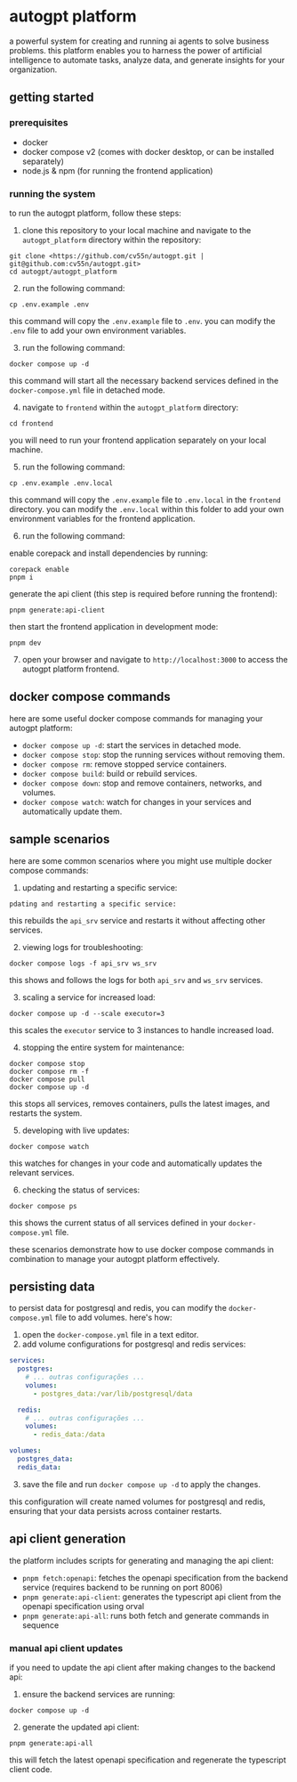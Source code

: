 # autogpt platform

a powerful system for creating and running ai agents to solve business problems. this platform enables you to harness the power of artificial intelligence to automate tasks, analyze data, and generate insights for your organization.

## getting started

### prerequisites

- docker
- docker compose v2 (comes with docker desktop, or can be installed separately)
- node.js & npm (for running the frontend application)

### running the system

to run the autogpt platform, follow these steps:

1. clone this repository to your local machine and navigate to the `autogpt_platform` directory within the repository:

```
git clone <https://github.com/cv55n/autogpt.git | git@github.com:cv55n/autogpt.git>
cd autogpt/autogpt_platform
```

2. run the following command:

```
cp .env.example .env
```

this command will copy the `.env.example` file to `.env`. you can modify the `.env` file to add your own environment variables.

3. run the following command:

```
docker compose up -d
```

this command will start all the necessary backend services defined in the `docker-compose.yml` file in detached mode.

4. navigate to `frontend` within the `autogpt_platform` directory:

```
cd frontend
```

you will need to run your frontend application separately on your local machine.

5. run the following command:

```
cp .env.example .env.local
```

this command will copy the `.env.example` file to `.env.local` in the `frontend` directory. you can modify the `.env.local` within this folder to add your own environment variables for the frontend application.

6. run the following command:

enable corepack and install dependencies by running:

```
corepack enable
pnpm i
```

generate the api client (this step is required before running the frontend):

```
pnpm generate:api-client
```

then start the frontend application in development mode:

```
pnpm dev
```

7. open your browser and navigate to `http://localhost:3000` to access the autogpt platform frontend.

## docker compose commands

here are some useful docker compose commands for managing your autogpt platform:

- `docker compose up -d`: start the services in detached mode.
- `docker compose stop`: stop the running services without removing them.
- `docker compose rm`: remove stopped service containers.
- `docker compose build`: build or rebuild services.
- `docker compose down`: stop and remove containers, networks, and volumes.
- `docker compose watch`: watch for changes in your services and automatically update them.

## sample scenarios

here are some common scenarios where you might use multiple docker compose commands:

1. updating and restarting a specific service:

```
pdating and restarting a specific service:
```

this rebuilds the `api_srv` service and restarts it without affecting other services.

2. viewing logs for troubleshooting:

```
docker compose logs -f api_srv ws_srv
```

this shows and follows the logs for both `api_srv` and `ws_srv` services.

3. scaling a service for increased load:

```
docker compose up -d --scale executor=3
```

this scales the `executor` service to 3 instances to handle increased load.

4. stopping the entire system for maintenance:

```
docker compose stop
docker compose rm -f
docker compose pull
docker compose up -d
```

this stops all services, removes containers, pulls the latest images, and restarts the system.

5. developing with live updates:

```
docker compose watch
```

this watches for changes in your code and automatically updates the relevant services.

6. checking the status of services:

```
docker compose ps
```

this shows the current status of all services defined in your `docker-compose.yml` file.

these scenarios demonstrate how to use docker compose commands in combination to manage your autogpt platform effectively.

## persisting data

to persist data for postgresql and redis, you can modify the `docker-compose.yml` file to add volumes. here's how:

1. open the `docker-compose.yml` file in a text editor.
2. add volume configurations for postgresql and redis services:

```yml
services:
  postgres:
    # ... outras configurações ...
    volumes:
      - postgres_data:/var/lib/postgresql/data

  redis:
    # ... outras configurações ...
    volumes:
      - redis_data:/data

volumes:
  postgres_data:
  redis_data:
```

3. save the file and run `docker compose up -d` to apply the changes.

this configuration will create named volumes for postgresql and redis, ensuring that your data persists across container restarts.

## api client generation

the platform includes scripts for generating and managing the api client:

- `pnpm fetch:openapi`: fetches the openapi specification from the backend service (requires backend to be running on port 8006)
- `pnpm generate:api-client`: generates the typescript api client from the openapi specification using orval
- `pnpm generate:api-all`: runs both fetch and generate commands in sequence

### manual api client updates

if you need to update the api client after making changes to the backend api:

1. ensure the backend services are running:

```
docker compose up -d
```

2. generate the updated api client:

```
pnpm generate:api-all
```

this will fetch the latest openapi specification and regenerate the typescript client code.
